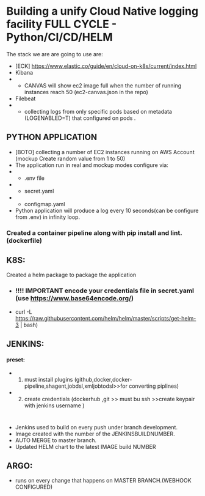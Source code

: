 ###
 # Building a unify Cloud Native logging facility FULL CYCLE - Python/CI/CD/HELM
 
 The stack we are are going to use are:
- [ECK] https://www.elastic.co/guide/en/cloud-on-k8s/current/index.html
- Kibana 
- -  CANVAS will show ec2 image  full when the number of running instances reach 50 (ec2-canvas.json in the repo)
- Filebeat 
- - collecting logs from only specific pods based on metadata (LOGENABLED=T) that configured on pods .
## PYTHON APPLICATION
-  [BOTO]  collecting a number of EC2 instances running on  AWS Account (mockup Create random value from 1 to 50)
- The application run in real and mockup modes configure via: 
- - .env file
- - secret.yaml    
- - configmap.yaml
- Python application  will produce a log every 10 seconds(can be configure from .env) in infinity loop.


### Created a container pipeline  along with pip install and lint.(dockerfile)
 
 ## K8S:
Created a helm package to package the application 
- ### !!!! IMPORTANT encode your credentials file in secret.yaml (use https://www.base64encode.org/)
- curl -L https://raw.githubusercontent.com/helm/helm/master/scripts/get-helm-3 | bash) 

 ## JENKINS:
 #### preset:

- 1. must install plugins (github,docker,docker-pipeline,shagent,jobdsl,xmljobtodsl>>for converting piplines)
- 2. create credentials (dockerhub ,git >> must bu ssh >>create keypair with jenkins username )
#
 - Jenkins used to build on every push under branch development.
 - Image created with the number of the JENKINSBUILDNUMBER.
 - AUTO MERGE  to master branch.
 -  Updated  HELM chart to the latest IMAGE build NUMBER

## ARGO:
 - runs on every change that happens on  MASTER BRANCH.(WEBHOOK CONFIGURED)
